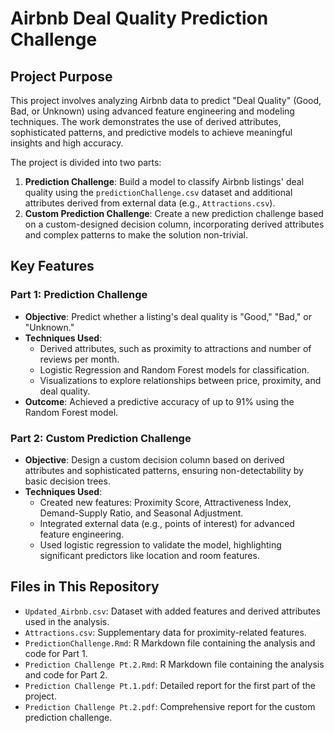 # Airbnb Deal Quality Prediction Challenge

## Project Purpose

This project involves analyzing Airbnb data to predict "Deal Quality" (Good, Bad, or Unknown) using advanced feature engineering and modeling techniques. The work demonstrates the use of derived attributes, sophisticated patterns, and predictive models to achieve meaningful insights and high accuracy.

The project is divided into two parts:

1. **Prediction Challenge**: Build a model to classify Airbnb listings' deal quality using the `predictionChallenge.csv` dataset and additional attributes derived from external data (e.g., `Attractions.csv`).
2. **Custom Prediction Challenge**: Create a new prediction challenge based on a custom-designed decision column, incorporating derived attributes and complex patterns to make the solution non-trivial.

## Key Features

### Part 1: Prediction Challenge
- **Objective**: Predict whether a listing's deal quality is "Good," "Bad," or "Unknown."
- **Techniques Used**:
  - Derived attributes, such as proximity to attractions and number of reviews per month.
  - Logistic Regression and Random Forest models for classification.
  - Visualizations to explore relationships between price, proximity, and deal quality.
- **Outcome**: Achieved a predictive accuracy of up to 91% using the Random Forest model.

### Part 2: Custom Prediction Challenge
- **Objective**: Design a custom decision column based on derived attributes and sophisticated patterns, ensuring non-detectability by basic decision trees.
- **Techniques Used**:
  - Created new features: Proximity Score, Attractiveness Index, Demand-Supply Ratio, and Seasonal Adjustment.
  - Integrated external data (e.g., points of interest) for advanced feature engineering.
  - Used logistic regression to validate the model, highlighting significant predictors like location and room features.

## Files in This Repository

- `Updated_Airbnb.csv`: Dataset with added features and derived attributes used in the analysis.
- `Attractions.csv`: Supplementary data for proximity-related features.
- `PredictionChallenge.Rmd`: R Markdown file containing the analysis and code for Part 1.
- `Prediction Challenge Pt.2.Rmd`: R Markdown file containing the analysis and code for Part 2.
- `Prediction Challenge Pt.1.pdf`: Detailed report for the first part of the project.
- `Prediction Challenge Pt.2.pdf`: Comprehensive report for the custom prediction challenge.
